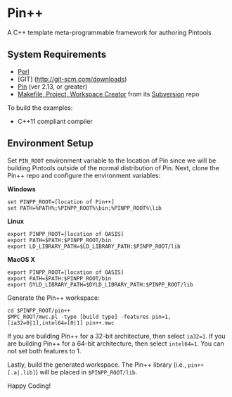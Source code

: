Pin++
========

A C++ template meta-programmable framework for authoring Pintools

System Requirements
-------------------------

* [Perl](http://www.activestate.com/activeperl)
* [GIT] (http://git-scm.com/downloads)
* [Pin](http://software.intel.com/en-us/articles/pintool) (ver 2.13, or greater) 
* [Makefile, Project, Workspace Creator](http://www.ociweb.com/products/mpc) from its [Subversion](https://svn.dre.vanderbilt.edu/DOC/MPC/trunk) repo

To build the examples:

* C++11 compliant compiler

Environment Setup
-------------------

Set ```PIN_ROOT``` environment variable to the location of Pin
since we will be building Pintools outside of the normal distribution 
of Pin. Next, clone the Pin++ repo and configure the environment variables:

**Windows**

    set PINPP_ROOT=[location of Pin++]
    set PATH=%PATH%;%PINPP_ROOT%\bin;%PINPP_ROOT%\lib

**Linux**

    export PINPP_ROOT=[location of OASIS]
    export PATH=$PATH:$PINPP_ROOT/bin
    export LD_LIBRARY_PATH=$LD_LIBRARY_PATH:$PINPP_ROOT/lib

**MacOS X**

    export PINPP_ROOT=[location of OASIS]
    export PATH=$PATH:$PINPP_ROOT/bin
    export DYLD_LIBRARY_PATH=$DYLD_LIBRARY_PATH:$PINPP_ROOT/lib

Generate the Pin++ workspace: 

    cd $PINPP_ROOT/pin++
    $MPC_ROOT/mwc.pl -type [build type] -features pin=1,[ia32=0|1],intel64=[0|1] pin++.mwc

If you are building Pin++ for a 32-bit architecture, then select 
```ia32=1```. If you are building Pin++ for a 64-bit architecture,
then select ```intel64=1```. You can not set both features to 1.

Lastly, build the generated workspace. The Pin++ library (i.e., ```pin++[.a|.lib]```) 
will be placed in ```$PINPP_ROOT/lib```.

Happy Coding!
